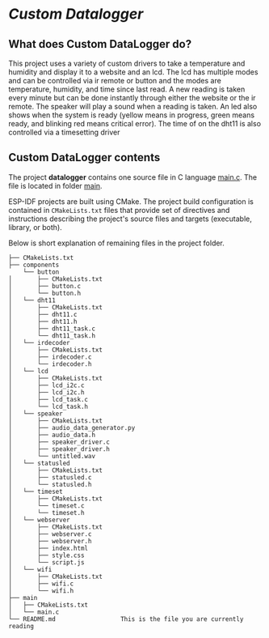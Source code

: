 # _Custom Datalogger_

## What does Custom DataLogger do?
This project uses a variety of custom drivers to take a temperature and humidity and display it to a website and an lcd.
The lcd has multiple modes and can be controlled via ir remote or button and the modes are temperature, humidity, and time since last read.
A new reading is taken every minute but can be done instantly through either the website or the ir remote. The speaker will play a sound when a reading is taken. 
An led also shows when the system is ready (yellow means in progress, green means ready, and blinking red means critical error).
The time of on the dht11 is also controlled via a timesetting driver

## Custom DataLogger contents

The project **datalogger** contains one source file in C language [main.c](main/main.c). The file is located in folder [main](main).

ESP-IDF projects are built using CMake. The project build configuration is contained in `CMakeLists.txt`
files that provide set of directives and instructions describing the project's source files and targets
(executable, library, or both). 

Below is short explanation of remaining files in the project folder.

```
├── CMakeLists.txt
├── components
    └── button
│       ├── CMakeLists.txt
│       ├── button.c
│       └── button.h
│   └── dht11
│       ├── CMakeLists.txt
│       ├── dht11.c
│       ├── dht11.h
│       ├── dht11_task.c
│       └── dht11_task.h
│   └── irdecoder
│       ├── CMakeLists.txt
│       ├── irdecoder.c
│       └── irdecoder.h
│   └── lcd
│       ├── CMakeLists.txt
│       ├── lcd_i2c.c
│       ├── lcd_i2c.h
│       ├── lcd_task.c
│       └── lcd_task.h
│   └── speaker
│       ├── CMakeLists.txt
│       ├── audio_data_generator.py
│       ├── audio_data.h
│       ├── speaker_driver.c
│       ├── speaker_driver.h
│       └── untitled.wav
│   └── statusled
│       ├── CMakeLists.txt
│       ├── statusled.c
│       └── statusled.h
│   └── timeset
│       ├── CMakeLists.txt
│       └── timeset.c
│       └── timeset.h
│   └── webserver
│       ├── CMakeLists.txt
│       ├── webserver.c
│       ├── webserver.h
│       ├── index.html
│       ├── style.css
│       └── script.js
│   └── wifi
│       ├── CMakeLists.txt
│       ├── wifi.c
│       └── wifi.h
├── main
│   ├── CMakeLists.txt
│   └── main.c
└── README.md                  This is the file you are currently reading
```
